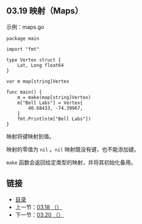 ## 03.19 映射（Maps）

示例：maps.go

    package main

    import "fmt"

    type Vertex struct {
    	Lat, Long float64
    }

    var m map[string]Vertex

    func main() {
    	m = make(map[string]Vertex)
    	m["Bell Labs"] = Vertex{
    		40.68433, -74.39967,
    	}
    	fmt.Println(m["Bell Labs"])
    }

映射将键映射到值。

映射的零值为 `nil` 。`nil` 映射既没有键，也不能添加键。

`make` 函数会返回给定类型的映射，并将其初始化备用。

## 链接
* [目录](https://github.com/gnefiy/go-zh/blob/master/tour/directory.md)
* 上一节：[03.18 （）](https://github.com/gnefiy/go-zh/blob/master/tour/03.18.md)
* 下一节：[03.20 （）](https://github.com/gnefiy/go-zh/blob/master/tour/03.20.md)
